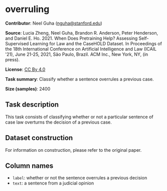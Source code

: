 # overruling 
 **Contributor**: Neel Guha (nguha@stanford.edu)
 
 **Source**: Lucia Zheng, Neel Guha, Brandon R. Anderson, Peter Henderson, and Daniel E. Ho. 2021. When Does Pretraining Help? Assessing Self-Supervised Learning for Law and the CaseHOLD Dataset. In Proceedings of the 18th International Conference on Artificial Intelligence and Law (ICAIL '21), June 21-25, 2021, São Paulo, Brazil. ACM Inc., New York, NY, (in press).
 
 **License**: [CC By 4.0](https://creativecommons.org/licenses/by/4.0/)
 
 **Task summary**: Classify whether a sentence overrules a previous case.
 
 **Size (samples)**: 2400
 
 ## Task description
 
 This task consists of classifying whether or not a particular sentence of case law overturns the decision of a previous case.
 
 ## Dataset construction
 
 For information on construction, please refer to the original paper.
 
 
 ## Column names
 
 - `label`: whether or not the sentence overrules a previous decision
 - `text`: a sentence from a judicial opinion
